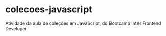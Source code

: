 # colecoes-javascript
Atividade da aula de coleções em JavaScript, do Bootcamp  Inter Frontend Developer
